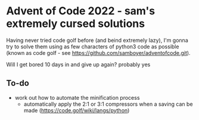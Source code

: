# Advent of Code 2022 - sam's extremely cursed solutions

Having never tried code golf before (and beind extremely lazy), I'm gonna try to solve them using as few characters of python3 code as possible (known as code golf - see <https://github.com/samboyer/adventofcode.git>).

Will I get bored 10 days in and give up again? probably yes

## To-do

- work out how to automate the minification process
  - automatically apply the 2:1 or 3:1 compressors when a saving can be made (<https://code.golf/wiki/langs/python>)
